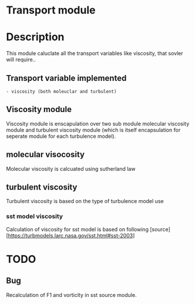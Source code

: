Transport module
================

# Description
This module caluclate all the transport variables like viscosity, that sovler will require..
## Transport variable implemented
    - viscosity (both moleuclar and turbulent)

## Viscosity module
Viscosity module is enscapulation over two sub module molecular viscosity module and turbulent viscosity module (which is itself encapsulation for seperate module for each turbulence model).  
## molecular visocosity 
Molecular viscosity is calcuated using sutherland law

## turbulent viscosity
Turbulent viscosity is based on the type of turbulence model use

### sst model viscosity
Calculation of viscosity for sst model is based on following [source] [https://turbmodels.larc.nasa.gov/sst.html#sst-2003]

# TODO
## Bug 
Recalculation of F1 and vorticity in sst source module.
